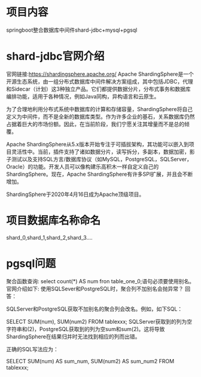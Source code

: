 # 项目内容
springboot整合数据库中间件shard-jdbc+mysql+pgsql
# shard-jdbc官网介绍
官网链接:https://shardingsphere.apache.org/ 
Apache ShardingSphere是一个开源生态系统，由一组分布式数据库中间件解决方案组成，其中包括JDBC，代理和Sidecar（计划）这3种独立产品。它们都提供数据分片，分布式事务和数据库编排功能，适用于各种情况，例如Java同构，异构语言和云原生。

为了合理地利用分布式系统中数据库的计算和存储容量，ShardingSphere将自己定义为中间件，而不是全新的数据库类型。作为许多企业的基石，关系数据库仍然占据着巨大的市场份额。因此，在当前阶段，我们宁愿关注其增量而不是总的倾覆。

Apache ShardingSphere从5.x版本开始专注于可插拔架构，其功能可以嵌入到项目灵活性中。当前，插件支持了诸如数据分片，读写拆分，多副本，数据加密，影子测试以及支持SQL方言/数据库协议（如MySQL，PostgreSQL，SQLServer，Oracle）的功能。开发人员可以像构建乐高积木一样自定义自己的ShardingSphere。现在，Apache ShardingSphere有许多SPI扩展，并且会不断增加。

ShardingSphere于2020年4月16日成为Apache顶级项目。
# 项目数据库名称命名
shard_0,shard_1,shard_2,shard_3....
# pgsql问题
聚合函数查询: select count(*) AS num fron table_one_0;语句必须要使用别名。 
官网介绍如下:
使用SQLSever和PostgreSQL时，聚合列不加别名会抛异常？
回答：

SQLServer和PostgreSQL获取不加别名的聚合列会改名。例如，如下SQL：

SELECT SUM(num), SUM(num2) FROM tablexxx;
SQLServer获取到的列为空字符串和(2)，PostgreSQL获取到的列为空sum和sum(2)。这将导致ShardingSphere在结果归并时无法找到相应的列而出错。

正确的SQL写法应为：

SELECT SUM(num) AS sum_num, SUM(num2) AS sum_num2 FROM tablexxx;

